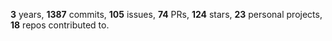 **3** years, **1387** commits, **105** issues, **74** PRs, **124** stars, **23** personal projects, **18** repos contributed to.
